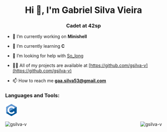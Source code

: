 <h1 align="center">Hi 👋, I'm Gabriel Silva Vieira</h1>
<h3 align="center">Cadet at 42sp</h3>

- 🔭 I’m currently working on **Minishell**

- 🌱 I’m currently learning **C**

- 🤝 I’m looking for help with [So_long](https://github.com/gsilva-v/So_long)

- 👨‍💻 All of my projects are available at [https://github.com/gsilva-v](https://github.com/gsilva-v)

- 📫 How to reach me **gaa.silva53@gmail.com**

<h3 align="left">Languages and Tools:</h3>
<p align="left"> <a href="https://www.cprogramming.com/" target="_blank" rel="noreferrer"> <img src="https://raw.githubusercontent.com/devicons/devicon/master/icons/c/c-original.svg" alt="c" width="40" height="40"/> </a></p>

<p><img align="left" src="https://github-readme-stats.vercel.app/api/top-langs?username=gsilva-v&show_icons=true&locale=en&layout=compact" alt="gsilva-v" /></p>

<p>&nbsp;<img align="right" src="https://github-readme-stats.vercel.app/api?username=gsilva-v&show_icons=true&locale=en" alt="gsilva-v" /></p>
